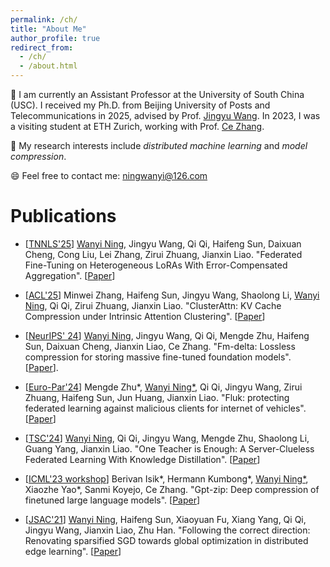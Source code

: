 ```yaml
---
permalink: /ch/
title: "About Me"
author_profile: true
redirect_from: 
  - /ch/
  - /about.html
---
```


👩 I am currently an Assistant Professor at the University of South China (USC). I received my Ph.D. from Beijing University of Posts and Telecommunications in 2025, advised by Prof. [Jingyu Wang](https://scholar.google.com/citations?hl=en&user=H441DjwAAAAJ&view_op=list_works). In 2023, I was a visiting student at ETH Zurich, working with Prof. [Ce Zhang](https://scholar.google.com/citations?user=GkXqbmMAAAAJ&hl=zh-CN&oi=ao).

📖 My research interests include *distributed machine learning* and *model compression*. 

😄 Feel free to contact me: ningwanyi@126.com


Publications
======

- [[TNNLS'25](https://ieeexplore.ieee.org/xpl/RecentIssue.jsp?punumber=5962385)] <u>Wanyi Ning</u>, Jingyu Wang, Qi Qi, Haifeng Sun, Daixuan Cheng, Cong Liu, Lei Zhang, Zirui Zhuang, Jianxin Liao. "Federated Fine-Tuning on Heterogeneous LoRAs With Error-Compensated Aggregation". [[Paper](https://ieeexplore.ieee.org/abstract/document/11083124)]


- [[ACL'25](https://2025.aclweb.org/)] Minwei Zhang, Haifeng Sun, Jingyu Wang, Shaolong Li, <u>Wanyi Ning</u>, Qi Qi, Zirui Zhuang, Jianxin Liao. "ClusterAttn: KV Cache Compression under Intrinsic Attention Clustering". [[Paper](https://aclanthology.org/2025.acl-long.703.pdf)] 

- [[NeurIPS' 24](https://neurips.cc/Conferences/2024)] <u>Wanyi Ning</u>, Jingyu Wang, Qi Qi, Mengde Zhu, Haifeng Sun, Daixuan Cheng, Jianxin Liao, Ce Zhang. "Fm-delta: Lossless compression for storing massive fine-tuned foundation models". [[Paper](https://proceedings.neurips.cc/paper_files/paper/2024/file/7b75a7339dfb256ee4b4bec028a6890b-Paper-Conference.pdf)]. 

- [[Euro-Par'24](https://2024.euro-par.org/)] Mengde Zhu\*, <u>Wanyi Ning*</u>, Qi Qi, Jingyu Wang, Zirui Zhuang, Haifeng Sun, Jun Huang, Jianxin Liao. "Fluk: protecting federated learning against malicious clients for internet of vehicles". [[Paper](https://link.springer.com/chapter/10.1007/978-3-031-69766-1_31)] 

- [[TSC'24](https://ieeexplore.ieee.org/xpl/RecentIssue.jsp?punumber=4629386)] <u>Wanyi Ning</u>, Qi Qi, Jingyu Wang, Mengde Zhu, Shaolong Li, Guang Yang, Jianxin Liao. "One Teacher is Enough: A Server-Clueless Federated Learning With Knowledge Distillation". [[Paper](https://ieeexplore.ieee.org/abstract/document/10556806)] 

- [[ICML'23 workshop](https://openreview.net/group?id=ICML.cc/2023/Workshop/ES-FoMO#tab-your-consoles)] Berivan Isik\*, Hermann Kumbong\*, <u>Wanyi Ning*</u>, Xiaozhe Yao\*, Sanmi Koyejo, Ce Zhang. "Gpt-zip: Deep compression of finetuned large language models". [[Paper](https://openreview.net/pdf?id=hO0c2tG2xL)] 

- [[JSAC'21](https://ieeexplore.ieee.org/xpl/RecentIssue.jsp?punumber=49)] <u>Wanyi Ning</u>, Haifeng Sun, Xiaoyuan Fu, Xiang Yang, Qi Qi, Jingyu Wang, Jianxin Liao, Zhu Han. "Following the correct direction: Renovating sparsified SGD towards global optimization in distributed edge learning". [[Paper](https://ieeexplore.ieee.org/abstract/document/9562562)] 

